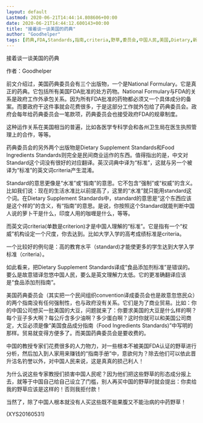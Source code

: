 ```yaml
---
layout: default
Lastmod: 2020-06-21T14:44:14.808606+00:00
date: 2020-06-21T14:44:12.600143+00:00
title: "接着谈一谈美国的药典"
author: "Goodhelper"
tags: [药典,FDA,Standards,指南,criteria,野草,委员会,中国人民,美国,Dietary,新语丝]
---
```


接着谈一谈美国的药典

作者：Goodhelper

前文介绍过，美国药典委员会有三个出版物，一个是National Formulary。它是真正的药典。它包括所有美国FDA批准的处方药物。National Formulary与FDA的关系是政府工作外承包关系。因为所有FDA批准的药物都必须又一个具体成分的备案。而要政府干这件事就会花费很多，于是这部分工作就外包给了药典委员会。政府会每年给药典委员会一笔款项，药典委员会也接受政府FDA的规章制度。

这种运作关系在美国相当的普遍，比如各医学专科学会和各州卫生局在医生执照管理上的合作，等等。

药典委员会的另外两个出版物是Dietary Supplement Standards和Food Ingredients Standards则完全是民间商业运作的东西。值得指出的是，中文对Standard这个词没有很好的对应翻译。英汉词典中译为“标准”，这就与另一个被译为“标准”的英文词criteria产生混淆。

Standard的意思更像是“水准”或“指南”的意思。它不包含“强制”或“权威”的含义。比如我们说：现在的生活水准比以前提高了，这里的“水准”就只能用standard这个词。在Dietary Supplement Standards中，standard的意思是“这个东西应该是这个样的”的含义，有“指南”的意思。是说，你按照这个Standard就能判断中国人说的萝卜干是什么，印度人用的咖喱是什么，等等。

而英文词criteria(单数是criterion)才是中国人理解的“标准”。它是指有一个“权威”机构设定一个尺度，你去达到。比如大学入学的高考成绩标准是criteria。

一个比较好的例句是：高的教育水平（standard)才能使更多的学生达到大学入学标准（criteria）。

如此看来，把Dietary Supplement Standards译成“食品添加剂标准”是错误的。要么是故意错译忽悠中国人民，要么是英文理解力太低。它的更准确翻译应该是“食品添加剂指南”。

美国药典委员会（其实把一个民间组织convention译成委员会也是故意忽悠民众）的两个指南没有任何强制性，也与政府没有关系。它们是为了商业贸易。比如：你的中国公司想买一批美国的大豆，问题就来了：你要求美国的大豆是什么样的啊？每个豆子多大啊？每公斤含多少油啊？多少蛋白啊？这时你就可以和美国公司商定，大豆必须是像“美国食品成分指南（Food Ingredients Standards)”中写明的那样。贸易就变得方便多了。而美国药典委员会是要收费的。

中国的教授专家们花费很多的人力物力，对一些根本不被美国FDA认证的野草进行分析，然后加入到人家用来赚钱的“指南手册”中，意欲何为？除去他们可以依此晋升沽名钓誉以外，对中国人民来说，这是真真的损己利人！

为什么说这些专家教授们损害中国人民呢？因为他们把这些野草的形态成分报上去，就等于中国自己给自己设立了门槛，别人再买中国的野草时就会提出：你卖给我的野草应该是这样的！否则我拒付款！

当然了，除了中国人根本就没有人买这些既不能果腹又不能治病的中药野草！

(XYS20160531)

